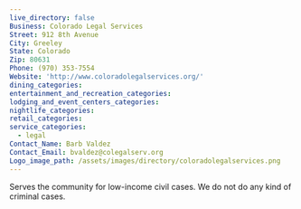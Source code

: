 ```yaml
---
live_directory: false
Business: Colorado Legal Services
Street: 912 8th Avenue
City: Greeley
State: Colorado
Zip: 80631
Phone: (970) 353-7554
Website: 'http://www.coloradolegalservices.org/'
dining_categories:
entertainment_and_recreation_categories:
lodging_and_event_centers_categories:
nightlife_categories:
retail_categories:
service_categories:
  - legal
Contact_Name: Barb Valdez
Contact_Email: bvaldez@colegalserv.org
Logo_image_path: /assets/images/directory/coloradolegalservices.png
---
```


Serves the community for low-income civil cases. We do not do any kind of criminal cases.